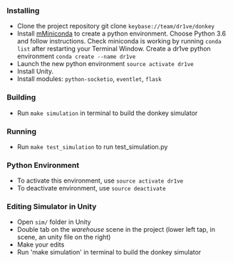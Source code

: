 ### Installing 

- Clone the project repository git clone `keybase://team/dr1ve/donkey`
- Install [mMiniconda](https://conda.io/miniconda.html) to create a python
  environment. Choose Python 3.6 and follow instructions. Check miniconda is
  working by running `conda list` after restarting your Terminal Window.
  Create a dr1ve python environment `conda create --name dr1ve`
- Launch the new python environment `source activate dr1ve`
- Install Unity.
- Install modules: `python-socketio`, `eventlet`, `flask`

### Building

- Run `make simulation` in terminal to build the donkey simulator

### Running

- Run `make test_simulation` to run test_simulation.py

### Python Environment 

- To activate this environment, use `source activate dr1ve`
- To deactivate environment, use `source deactivate`

### Editing Simulator in Unity 

- Open `sim/` folder in Unity
- Double tab on the *warehouse* scene in the project
  (lower left tap, in scene, an unity file on the right)
- Make your edits
- Run 'make simulation' in terminal to build the donkey simulator
